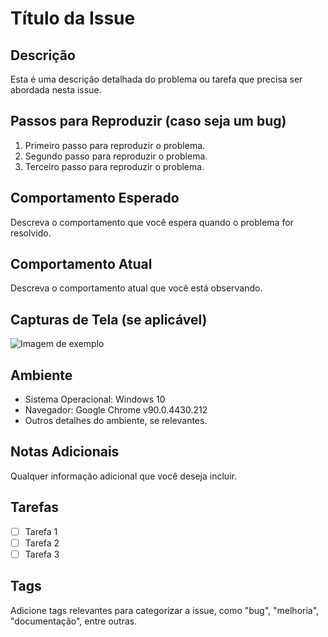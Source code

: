 
# Título da Issue

## Descrição

Esta é uma descrição detalhada do problema ou tarefa que precisa ser abordada nesta issue.

## Passos para Reproduzir (caso seja um bug)

1. Primeiro passo para reproduzir o problema.
2. Segundo passo para reproduzir o problema.
3. Terceiro passo para reproduzir o problema.

## Comportamento Esperado

Descreva o comportamento que você espera quando o problema for resolvido.

## Comportamento Atual

Descreva o comportamento atual que você está observando.

## Capturas de Tela (se aplicável)

![Imagem de exemplo](caminho/para/imagem.png)

## Ambiente

- Sistema Operacional: Windows 10
- Navegador: Google Chrome v90.0.4430.212
- Outros detalhes do ambiente, se relevantes.

## Notas Adicionais

Qualquer informação adicional que você deseja incluir.

## Tarefas

- [ ] Tarefa 1
- [ ] Tarefa 2
- [ ] Tarefa 3

## Tags

Adicione tags relevantes para categorizar a issue, como "bug", "melhoria", "documentação", entre outras.

